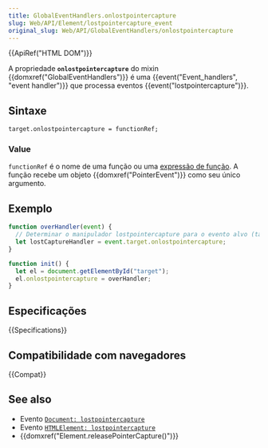 ```yaml
---
title: GlobalEventHandlers.onlostpointercapture
slug: Web/API/Element/lostpointercapture_event
original_slug: Web/API/GlobalEventHandlers/onlostpointercapture
---
```


{{ApiRef("HTML DOM")}}

A propriedade **`onlostpointercapture`** do mixin {{domxref("GlobalEventHandlers")}} é uma {{event("Event_handlers", "event handler")}} que processa eventos {{event("lostpointercapture")}}.

## Sintaxe

```
target.onlostpointercapture = functionRef;
```

### Value

`functionRef` é o nome de uma função ou uma [expressão de função](/pt-BR/docs/Web/JavaScript/Reference/Operators/function). A função recebe um objeto {{domxref("PointerEvent")}} como seu único argumento.

## Exemplo

```js
function overHandler(event) {
  // Determinar o manipulador lostpointercapture para o evento alvo (target event).
  let lostCaptureHandler = event.target.onlostpointercapture;
}

function init() {
  let el = document.getElementById("target");
  el.onlostpointercapture = overHandler;
}
```

## Especificações

{{Specifications}}

## Compatibilidade com navegadores

{{Compat}}

## See also

- Evento [`Document: lostpointercapture`](/pt-BR/docs/Web/API/Document/lostpointercapture_event)
- Evento [`HTMLElement: lostpointercapture`](/pt-BR/docs/Web/API/HTMLElement/lostpointercapture_event)
- {{domxref("Element.releasePointerCapture()")}}
